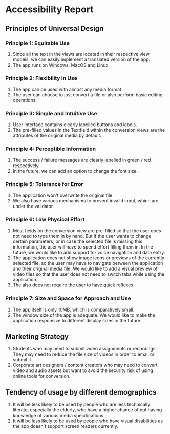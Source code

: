 # Accessibility Report
## Principles of Universal Design
### Principle 1: Equitable Use

1. Since all the text in the views are located in their respective view models, we can easily implement a translated version of the app.
2. The app runs on Windows, MacOS and Linux

### Principle 2: Flexibility in Use

1. The app can be used with almost any media format
2. The user can choose to just convert a file or also perform basic editing operations.

### Principle 3: Simple and Intuitive Use

1. User Interface contains clearly labelled buttons and labels.
2. The pre-filled values in the Textfield within the conversion views are the attributes of the original media by default.

### Principle 4: Perceptible Information

1. The success / failure messages are clearly labelled in green / red respectively.
2. In the future, we can add an option to change the font size.

### Principle 5: Tolerance for Error

1. The application won't overwrite the original file.
2. We also have various mechanisms to prevent invalid input, which are under the validator.

### Principle 6: Low Physical Effort

1. Most fields on the conversion view are pre-filled so that the user does not need to type them in by hand. But if the user wants to change certain parameters, or
 in case the selected file is missing this information, the user will have to spend effort filling them in. In the future, we would
like to add support for voice navigation and data entry.
2. The application does not show image icons or previews of the currently selected file, so the user may have to navigate between the application
and their original media file. We would like to add a visual preview of video files so that the user
does not need to switch tabs while using the application.
3. The also does not require the user to have quick reflexes.

### Principle 7: Size and Space for Approach and Use

1. The app itself is only 10MB, which is comparatively small.
2. The window size of the app is adequate. We would like to make the application responsive to different display sizes in the future.

## Marketing Strategy

1. Students who may need to submit video assignments or recordings. They may need to reduce the file size of videos in order to email or submit it.
2. Corporate art designers / content creators who may need to convert video and audio assets but want to avoid the security risk of using online tools for conversion.

## Tendency of usage by different demographics

1. It will be less likely to be used by people who are less technically literate, especially the elderly, who have a higher chance of not having knowledge of various media specifications.
2. It will be less likely to be used by people who have visual disabilities as the app doesn't support screen readers currently.


